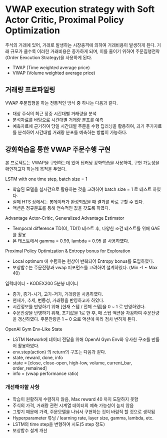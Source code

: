 # VWAP execution strategy with Soft Actor Critic, Proximal Policy Optimization
주식의 거래에 있어, 거래로 발생하는 시장충격에 의하여 거래비용이 발생하게 된다. 거래 규모가 클수록 이러한 거래비용은 증가하게 되며, 이를 줄이기 위하여 주문집행전략(Order Eexcution Strategy)을 사용하게 된다.

* TWAP (Time weighted average price)
* VWAP (Volume weighted average price)

## 거래량 프로파일링
VWAP 주문집행을 하는 전통적인 방식 중 하나는 다음과 같다.

* 대상 주식의 최근 장중 시간대별 거래량을 분석
* 분석자료를 바탕으로 시간대별 거래량 분포를 예측
* 예측자료에 근거하여 당일 시간대별 주문을 수행
딥러닝을 활용하여, 과거 주가자료를 분석하여 시간대별 거래량 분포를 예측하는 방법이 가능하다.

## 강화학습을 통한 VWAP 주문수행 구현
본 프로젝트는 VWAP을 구현하는데 있어 딥러닝 강화학습을 사용하여, 구현 가능성을 확인하고자 하는데 목적을 두었다.

LSTM with one time step, batch size = 1

* 학습된 모델을 실시간으로 활용하는 것을 고려하여 batch size = 1 로 테스트 하였다.
* 실제 HTS 상에서는 봉데이터가 완성되었을 때 결과를 바로 구할 수 있다.
* 액션은 정규분포를 통해 연속적인 값을 갖도록 하였다.

Advantage Actor-Critic, Generalized Advantage Estimator

* Temporal difference TD(0), TD(1) 테스트 후, 다양한 조건 테스트를 위해 GAE를 활용
* 본 테스트에서 gamma = 0.99, lambda = 0.95 를 사용하였다.

Proximal Policy Optimization & Entropy bonus for Exploration

* Local optimum 에 수렴하는 현상이 반복되어 Entropy bonus를 도입하였다.
* 보상함수는 주문잔량과 vwap 퍼포먼스를 고려하여 설계하였다. (Min -1 ~ Max 40)

입력데이터 - KODEX200 5분봉 데이터

* 종가, 종가-시가, 고가-저가, 거래량을 사용하였다.
* 현재가, 추세, 변동성, 거래량을 반영하고자 하였다.
* 시간정보를 반영하기 위해 [현재 스텝 / 전체 스텝]을 0 ~ 1 로 반영하였다.
* 주문잔량을 반영하기 위해, 초기값을 1로 한 후, 매 스텝 액션을 차감하여 주문잔량을 갱신하였다. 주문잔량은 1 ~ 0 으로 액션에 따라 점차 변하게 된다.

OpenAI Gym Env-Like State

* LSTM Network에 데이터 전달을 위해 OpenAI Gym Env와 유사한 구조를 만들어 활용하였다.
* env.step(action) 의 return의 구조는 다음과 같다.  
* state, reward, done, info
* state = [close, close-open, high-low, volume, current_bar, order_remained]
* info = (vwap performance ratio)


### 개선해야할 사항
* 학습이 원활하게 수렴하지 않음, Max reward 40 까지 도달하지 못함
* 주식의 가격, 거래량 관련 시계열 데이터의 예측 가능성이 높지 않음
* 그렇기 때문에 가격, 주문모델을 나눠서 구현하는 것이 바람직 할 것으로 생각됨
* Hyperparameter 튜닝 / learning rate, layer size, gamma, lambda, etc.
* LSTM의 time step을 변형하여 시도(5 step 정도)
* 보상함수 설계 개선


